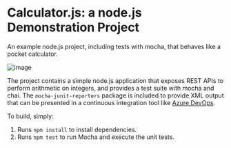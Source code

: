 Calculator.js: a node.js Demonstration Project
==============================================
An example node.js project, including tests with mocha, that behaves like
a pocket calculator.

![image](https://github.com/AhmadAleem-01/calculator/assets/102273658/963c946d-9340-45bd-afb6-ed289ed1895d)

The project contains a simple node.js application that exposes REST APIs
to perform arithmetic on integers, and provides a test suite with mocha
and chai.  The `mocha-junit-reporters` package is included to provide XML
output that can be presented in a continuous integration tool like
[Azure DevOps](https://azure.com/devops).

To build, simply:

1. Runs `npm install` to install dependencies.
2. Runs `npm test` to run Mocha and execute the unit tests.

